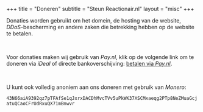 +++
title    = "Doneren"
subtitle = "Steun Reactionair.nl"
layout   = "misc"
+++

<div id="misc">
	<p>Donaties worden gebruikt om het domein, de hosting van de website, <i>DDoS</i>-bescherming en andere zaken die betrekking hebben op de website te betalen.</p><br>
	<p>Voor donaties maken wij gebruik van <i>Pay.nl</i>, klik op de volgende link om te doneren via <i>iDeal</i> of directe bankoverschijving: <a href="https://www.pay.nl/doneren/SL-4112-4092/0Lcf54a/?amount=1000&amount_min=200">betalen via <i>Pay.nl</i></a>.</p><br>
	<p>U kunt ook volledig anoniem aan ons doneren met gebruik van <i>Monero</i>:</p>
	<code>43N66aiA9392qz7pTFAfSe1qJxrxDACDhMvcTVv5uPkWK37XSCMxaeqg2PTp8NeZMuaGcjatuQCaoCFrUdRxuQX71mBnwvr</code>
</div>
